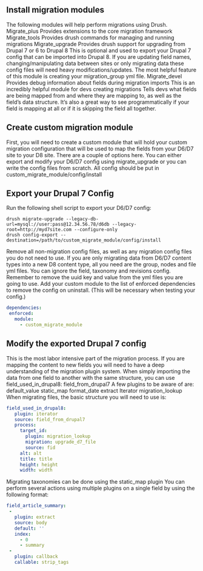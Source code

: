 ## Install migration modules

The following modules will help perform migrations using Drush.
Migrate_plus
Provides extensions to the core migration framework
Migrate_tools
Provides drush commands for managing and running migrations
Migrate_upgrade
Provides drush support for upgrading from Drupal 7 or 6 to Drupal 8
This is optional and used to export your Drupal 7 config that can be imported into Drupal 8. If you are updating field names, changing/manipulating data between sites or only migrating data these config files will need heavy modifications/updates.
The most helpful feature of this module is creating your migration_group yml file.
Migrate_devel
Provides debug information about fields during migration imports
This is an incredibly helpful module for devs creating migrations
Tells devs what fields are being mapped from and where they are mapping to, as well as the field’s data structure. It’s also a great way to see programmatically if your field is mapping at all or if it is skipping the field all together.

## Create custom migration module

First, you will need to create a custom module that will hold your custom migration configuration that will be used to map the fields from your D6/D7 site to your D8 site. There are a couple of options here. You can either export and modify your D6/D7 config using migrate_upgrade or you can write the config files from scratch.
All config should be put in custom_migrate_module/config/install

## Export your Drupal 7 Config

Run the following shell script to export your D6/D7 config:

```shell
drush migrate-upgrade --legacy-db-url=mysql://user:pass@12.34.56.78/d6db --legacy-root=http://myd7site.com --configure-only
drush config-export --destination=/path/to/custom_migrate_module/config/install
```

Remove all non-migration config files, as well as any migration config files you do not need to use. If you are only migrating data from D6/D7 content types into a new D8 content type, all you need are the group, nodes and file yml files. You can ignore the field, taxonomy and revisions config.
Remember to remove the uuid key and value from the yml files you are going to use.
Add your custom module to the list of enforced dependencies to remove the config on uninstall. (This will be necessary when testing your config.)

```yml
dependencies:
 enforced:
   module:
     - custom_migrate_module
```

## Modify the exported Drupal 7 config

This is the most labor intensive part of the migration process. If you are mapping the content to new fields you will need to have a deep understanding of the migration plugin system.
When simply importing the data from one field to another with the same structure, you can use field_used_in_drupal8: field_from_drupal7
A few plugins to be aware of are:
default_value
static_map
format_date
extract
Iterator
migration_lookup
When migrating files, the basic structure you will need to use is:

```yml
field_used_in_drupal8:
   plugin: iterator
   source: field_from_drupal7
   process:
     target_id:
       plugin: migration_lookup
       migration: upgrade_d7_file
       source: fid
     alt: alt
     title: title
     height: height
     width: width
```

Migrating taxonomies can be done using the static_map plugin
You can perform several actions using multiple plugins on a single field by using the following format:

```yml
field_article_summary:
 -
   plugin: extract
   source: body
   default: ''
   index:
     - 0
     - summary
 -
   plugin: callback
   callable: strip_tags
```

